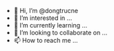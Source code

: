 - 👋 Hi, I’m @dongtrucne
- 👀 I’m interested in ...
- 🌱 I’m currently learning ...
- 💞️ I’m looking to collaborate on ...
- 📫 How to reach me ...

<!---
dongtrucne/dongtrucne is a ✨ special ✨ repository because its `README.md` (this file) appears on your GitHub profile.
You can click the Preview link to take a look at your changes.
--->
